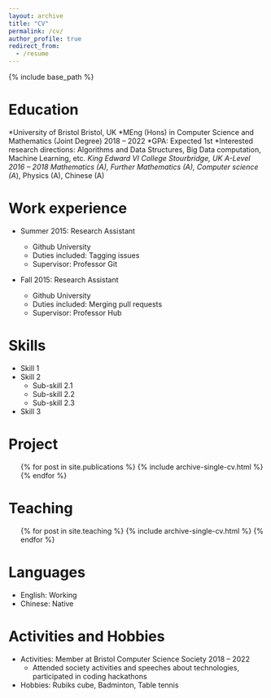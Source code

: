 ```yaml
---
layout: archive
title: "CV"
permalink: /cv/
author_profile: true
redirect_from:
  - /resume
---
```


{% include base_path %}

Education
======
*University of Bristol Bristol, UK
  *MEng (Hons) in Computer Science and Mathematics (Joint Degree) 2018 – 2022
    *GPA: Expected 1st
    *Interested research directions: Algorithms and Data Structures, Big Data computation, Machine Learning, etc.
*King Edward VI College Stourbridge, UK
  *A-Level 2016 – 2018
    *Mathematics (A*), Further Mathematics (A*), Computer science (A*), Physics (A), Chinese (A)


Work experience
======
* Summer 2015: Research Assistant
  * Github University
  * Duties included: Tagging issues
  * Supervisor: Professor Git

* Fall 2015: Research Assistant
  * Github University
  * Duties included: Merging pull requests
  * Supervisor: Professor Hub
  
Skills
======
* Skill 1
* Skill 2
  * Sub-skill 2.1
  * Sub-skill 2.2
  * Sub-skill 2.3
* Skill 3

Project
======
  <ul>{% for post in site.publications %}
    {% include archive-single-cv.html %}
  {% endfor %}</ul>
  
  
Teaching
======
  <ul>{% for post in site.teaching %}
    {% include archive-single-cv.html %}
  {% endfor %}</ul>

Languages
======
* English: Working
* Chinese: Native

Activities and Hobbies
======
* Activities: Member at Bristol Computer Science Society 2018 – 2022
  * Attended society activities and speeches about technologies, participated in coding hackathons
* Hobbies: Rubiks cube, Badminton, Table tennis
